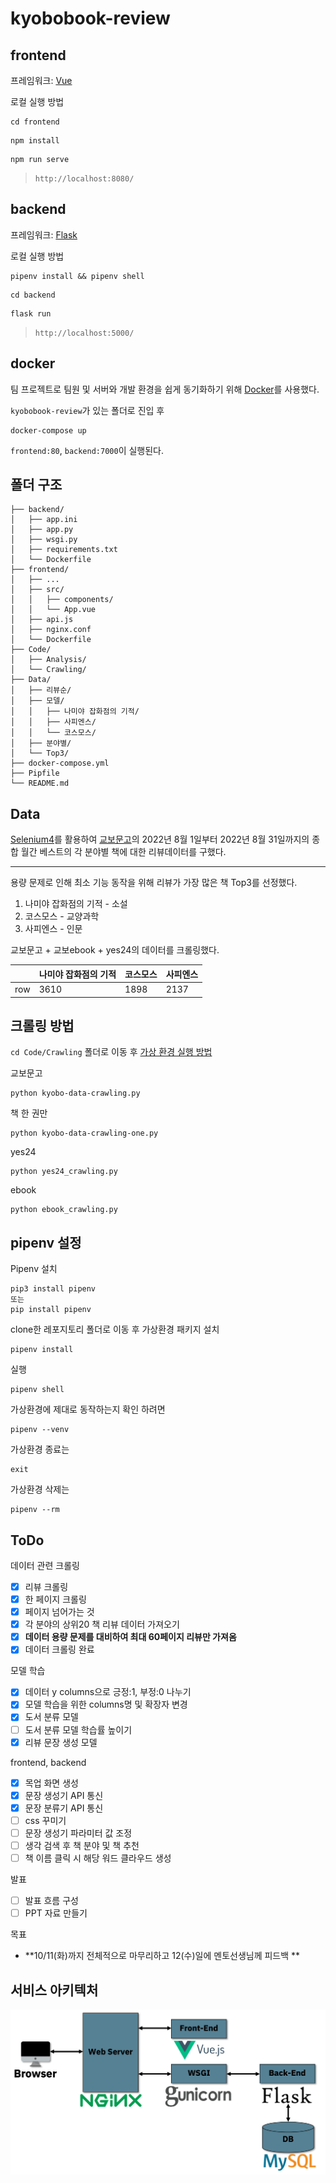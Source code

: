 # kyobobook-review

## frontend

프레임워크: [Vue](https://cli.vuejs.org/)

로컬 실행 방법

```
cd frontend
```

```
npm install
```

```
npm run serve
```

> `http://localhost:8080/`

## backend

프레임워크: [Flask](https://flask.palletsprojects.com/en/2.2.x/)

로컬 실행 방법

```
pipenv install && pipenv shell
```

```
cd backend
```

```
flask run
```

> `http://localhost:5000/`

## docker

팀 프로젝트로 팀원 및 서버와 개발 환경을 쉽게 동기화하기 위해 [Docker](https://www.docker.com/)를 사용했다.

`kyobobook-review`가 있는 폴더로 진입 후

```
docker-compose up
```

`frontend:80`, `backend:7000`이 실행된다.

## 폴더 구조

```
├── backend/
│   ├── app.ini
│   ├── app.py
│   ├── wsgi.py
│   ├── requirements.txt
│   └── Dockerfile
├── frontend/
│   ├── ...
│   ├── src/
│   │   ├── components/
│   │   └── App.vue
│   ├── api.js
│   ├── nginx.conf
│   └── Dockerfile
├── Code/
│   ├── Analysis/
│   └── Crawling/
├── Data/
│   ├── 리뷰순/
│   ├── 모델/
│   │   ├── 나미야 잡화점의 기적/
│   │   ├── 사피엔스/
│   │   └── 코스모스/
│   ├── 분야별/
│   └── Top3/
├── docker-compose.yml
├── Pipfile
└── README.md
```

## Data

[Selenium4](https://www.selenium.dev/)를 활용하여 [교보문고](http://www.kyobobook.co.kr/index.laf)의 2022년 8월 1일부터 2022년 8월 31일까지의 종합 월간 베스트의 각 분야별 책에 대한 리뷰데이터를 구했다.

---

용량 문제로 인해 최소 기능 동작을 위해 리뷰가 가장 많은 책 Top3를 선정했다.

1. 나미야 잡화점의 기적 - 소설
2. 코스모스 - 교양과학
3. 사피엔스 - 인문

교보문고 + 교보ebook + yes24의 데이터를 크롤링했다.

|     | 나미야 잡화점의 기적 | 코스모스 | 사피엔스 |
| --- | -------------------- | -------- | -------- |
| row | 3610                 | 1898     | 2137     |

## 크롤링 방법

`cd Code/Crawling` 폴더로 이동 후 [가상 환경 실행 방법](Code/Crawling/readme.md)

교보문고

```
python kyobo-data-crawling.py
```

책 한 권만

```
python kyobo-data-crawling-one.py
```

yes24

```
python yes24_crawling.py
```

ebook

```
python ebook_crawling.py
```

## pipenv 설정

Pipenv 설치

```
pip3 install pipenv
또는
pip install pipenv
```

clone한 레포지토리 폴더로 이동 후 가상환경 패키지 설치

```
pipenv install
```

실행

```
pipenv shell
```

가상환경에 제대로 동작하는지 확인 하려면

```
pipenv --venv
```

가상환경 종료는

```
exit
```

가상환경 삭제는

```
pipenv --rm
```

## ToDo

데이터 관련 크롤링

- [x] 리뷰 크롤링
- [x] 한 페이지 크롤링
- [x] 페이지 넘어가는 것
- [x] 각 분야의 상위20 책 리뷰 데이터 가져오기
- [x] **데이터 용량 문제를 대비하여 최대 60페이지 리뷰만 가져옴**
- [x] 데이터 크롤링 완료

모델 학습

- [x] 데이터 y columns으로 긍정:1, 부정:0 나누기
- [x] 모델 학습을 위한 columns명 및 확장자 변경
- [x] 도서 분류 모델
- [ ] 도서 분류 모델 학습률 높이기
- [x] 리뷰 문장 생성 모델

frontend, backend

- [x] 목업 화면 생성
- [x] 문장 생성기 API 통신
- [x] 문장 분류기 API 통신
- [ ] css 꾸미기
- [ ] 문장 생성기 파라미터 값 조정
- [ ] 생각 검색 후 책 분야 및 책 추천
- [ ] 책 이름 클릭 시 해당 워드 클라우드 생성

발표

- [ ] 발표 흐름 구성
- [ ] PPT 자료 만들기

목표
  
  - **10/11(화)까지 전체적으로 마무리하고 12(수)일에 멘토선생님께 피드백 ** 

## 서비스 아키텍처

![서비스_아키텍처](./img/서비스_아키텍처.png)
